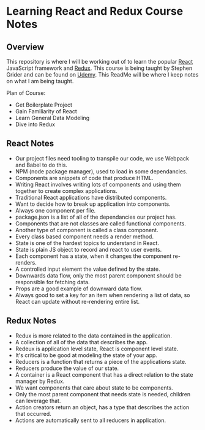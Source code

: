 Learning React and Redux Course Notes
===========================

## Overview

This repository is where I will be working out of to learn the popular [React](https://facebook.github.io/react/) JavaScript framework and [Redux](http://redux.js.org/docs/introduction/). This course is being taught by Stephen Grider and can be found on [Udemy](https://www.udemy.com/react-redux/learn/v4). This ReadMe will be where I keep notes on what I am being taught.

Plan of Course:
- Get Boilerplate Project
- Gain Familiarity of React
- Learn General Data Modeling
- Dive into Redux

## React Notes

- Our project files need tooling to transpile our code, we use Webpack and Babel to do this.
- NPM (node package manager), used to load in some dependancies.
- Components are snippets of code that produce HTML.
- Writing React involves writing lots of components and using them together to create complex applications.
- Traditional React applications have distributed components.
- Want to decide how to break up application into components.
- Always one component per file.
- package.json is a list of all of the dependancies our project has.
- Components that are not classes are called functional components.
- Another type of component is called a class component.
- Every class based component needs a render method.
- State is one of the hardest topics to understand in React.
- State is plain JS object to record and react to user events.
- Each component has a state, when it changes the component re-renders.
- A controlled input element the value defined by the state.
- Downwards data flow, only the most parent component should be responsible for fetching data.
- Props are a good example of downward data flow.
- Always good to set a key for an item when rendering a list of data, so React can update without re-rendering entire list.

## Redux Notes
- Redux is more related to the data contained in the application.
- A collection of all of the data that describes the app.
- Redeux is application level state, React is component level state.
- It's critical to be good at modeling the state of your app.
- Reducers is a function that returns a piece of the applications state.
- Reducers produce the value of our state.
- A container is a React component that has a direct relation to the state manager by Redux.
- We want components that care about state to be components.
- Only the most parent component that needs state is needed, children can leverage that.
- Action creators return an object, has a type that describes the action that occurred.
- Actions are automatically sent to all reducers in application.

